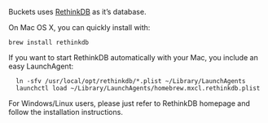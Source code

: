 Buckets uses [RethinkDB](http://rethinkdb.com/) as it’s database.

On Mac OS X, you can quickly install with:

```brew install rethinkdb```

If you want to start RethinkDB automatically with your Mac, you include an easy LaunchAgent:

```
  ln -sfv /usr/local/opt/rethinkdb/*.plist ~/Library/LaunchAgents
  launchctl load ~/Library/LaunchAgents/homebrew.mxcl.rethinkdb.plist
```

For Windows/Linux users, please just refer to RethinkDB homepage and follow the installation instructions.
